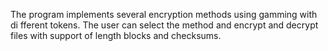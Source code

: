
The program implements several encryption methods using gamming with di
fferent tokens. The user can select the method and encrypt and decrypt 
files with support of length blocks and checksums.
